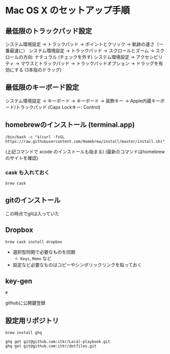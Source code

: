 # Mac OS X のセットアップ手順

## 最低限のトラックパッド設定

システム環境設定 -> トラックパッド -> ポイントとクリック -> 軌跡の速さ（一番最速に）
システム環境設定 -> トラックパッド -> スクロールとズーム -> スクロールの方向: ナチュラル (チェックを外す)
システム環境設定 -> アクセシビリティ -> マウスとトラックパッド -> トラックパッドオプション -> ドラッグを有効にする (3本指のドラッグ)

## 最低限のキーボード設定

システム環境設定 -> キーボード -> キーボード -> 装飾キー -> Apple内蔵キーボード/トラックパッド (Caps Lockキー: Control)

## homebrewのインストール (terminal.app)

```
/bin/bash -c "$(curl -fsSL https://raw.githubusercontent.com/Homebrew/install/master/install.sh)"
```

(上記コマンドで xcode のインストールも始まる)
(最新のコマンドはhomebrewのサイトを確認)

### cask も入れておく

```
brew cask
```

## gitのインストール

この時点でgitは入っていた

## Dropbox

```
brew cask install dropbox
```

- 選択型同期で必要なものを同期
    - `Keys`, `Memo` など
- 設定など必要なものはコピーやシンボリックリンクを貼っておく

## key-gen

```
#
```

githubに公開鍵登録

## 設定用リポジトリ

```
brew install ghq
```

```
ghq get git@github.com:itkr/Local-playbook.git
ghq get git@github.com:itkr/dotfiles.git
```
